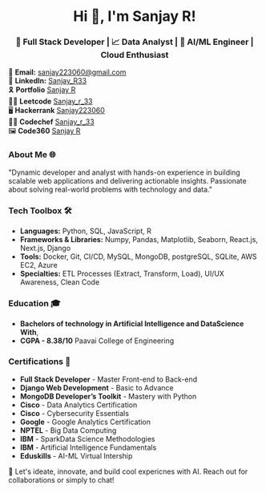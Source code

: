 <h1 align="center">Hi 👋, I'm Sanjay R!</h1>
<h3 align="center">🎲 Full Stack Developer | 📈 Data Analyst | 🚀 AI/ML Engineer | Cloud Enthusiast</h3>


📧 **Email:** [sanjay223060@gmail.com](mailto:sanjay223060@gmail.com)  
🔗 **LinkedIn:** [Sanjay_R33](https://www.linkedin.com/in/sanjayr33)  
🎗️ **Portfolio** [Sanjay R](https://sanjay-personal-portfolio.onrender.com/)  
🧑‍💻 **Leetcode** [Sanjay_r_33](https://leetcode.com/u/sanjay_r_33/)  
🖥️ **Hackerrank** [Sanjay223060](https://www.hackerrank.com/profile/sanjay223060)  
👨‍🍳 **Codechef** [Sanjay_r_33](https://www.codechef.com/users/sanjay_r_33)  
🖼️ **Code360** [Sanjay R]( https://www.naukri.com/code360/profile/0b5896c7-ce8c-4307-bbe7-694b9f5c5e19)  


### About Me 🌐
"Dynamic developer and analyst with hands-on experience in building scalable web applications and delivering actionable insights. Passionate about solving real-world problems with technology and data."

### Tech Toolbox 🛠️
- **Languages:** Python, SQL, JavaScript, R
- **Frameworks & Libraries:** Numpy, Pandas, Matplotlib, Seaborn, React.js, Next.js, Django 
- **Tools:** Docker, Git, CI/CD, MySQL, MongoDB, postgreSQL, SQLite, AWS EC2, Azure
- **Specialties:** ETL Processes (Extract, Transform, Load), UI/UX Awareness, Clean Code

### Education 🎓
- **Bachelors of technology in Artificial Intelligence and DataScience With**,
- **CGPA - 8.38/10** Paavai College of Engineering 

### Certifications 📜
- **Full Stack Developer** - Master Front-end to Back-end
- **Django Web Development** - Basic to Advance
- **MongoDB Developer’s Toolkit** - Mastery with Python
- **Cisco** - Data Analytics Certification
- **Cisco** - Cybersecurity Essentials
- **Google** - Google Analytics Certification
- **NPTEL** - Big Data Computing
- **IBM** - SparkData Science Methodologies
- **IBM** - Artificial Intelligence Fundamentals
- **Eduskills** - AI-ML Virtual Intership

🔗 Let's ideate, innovate, and build cool expericnes with AI. Reach out for collaborations or simply to chat!


<!--
**sanjayr33/sanjayr33** is a ✨ _special_ ✨ repository because its `README.md` (this file) appears on your GitHub profile.

Here are some ideas to get you started:

- 🔭 I’m currently working on ...
- 🌱 I’m currently learning ...
- 👯 I’m looking to collaborate on ...
- 🤔 I’m looking for help with ...
- 💬 Ask me about ...
- 📫 How to reach me: ...
- 😄 Pronouns: ...
- ⚡ Fun fact: ...
-->
